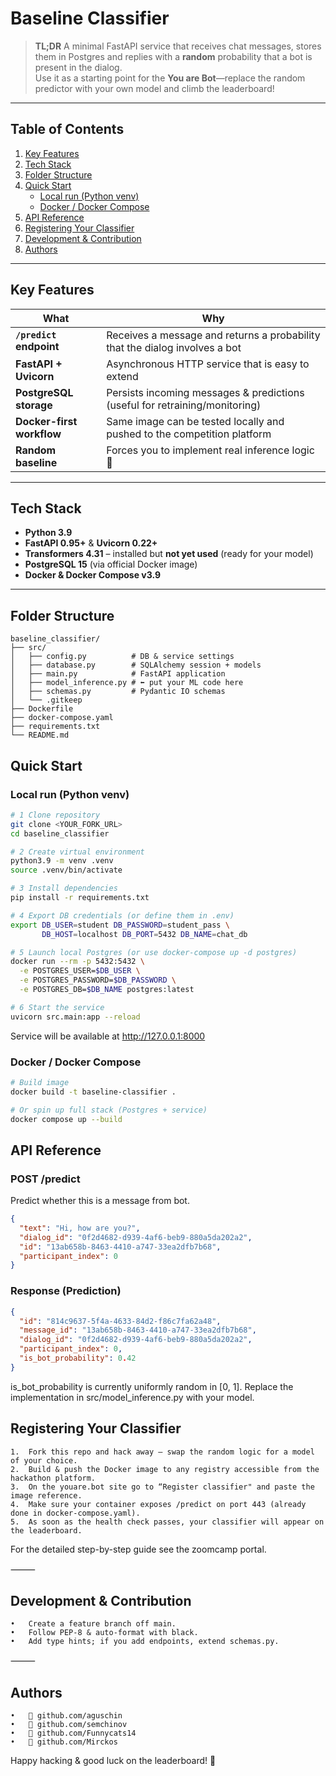 # Baseline Classifier

> **TL;DR** A minimal FastAPI service that receives chat messages, stores them in Postgres and replies with a **random** probability that a bot is present in the dialog.  
> Use it as a starting point for the **You are Bot**—replace the random predictor with your own model and climb the leaderboard!

---

## Table of Contents
1. [Key Features](#key-features)  
2. [Tech Stack](#tech-stack)  
3. [Folder Structure](#folder-structure)  
4. [Quick Start](#quick-start)  
   * [Local run (Python venv)](#local-run-python-venv)  
   * [Docker / Docker Compose](#docker--docker-compose)  
5. [API Reference](#api-reference)  
6. [Registering Your Classifier](#registering-your-classifier)  
7. [Development & Contribution](#development--contribution)  
8. [Authors](#authors)

---

## Key Features
| What | Why |
|------|-----|
| **`/predict` endpoint** | Receives a message and returns a probability that the dialog involves a bot |
| **FastAPI + Uvicorn** | Asynchronous HTTP service that is easy to extend |
| **PostgreSQL storage** | Persists incoming messages & predictions (useful for retraining/monitoring) |
| **Docker-first workflow** | Same image can be tested locally and pushed to the competition platform |
| **Random baseline** | Forces you to implement real inference logic 🚀 |

---

## Tech Stack
* **Python 3.9**  
* **FastAPI 0.95+** & **Uvicorn 0.22+**  
* **Transformers 4.31** – installed but **not yet used** (ready for your model)  
* **PostgreSQL 15** (via official Docker image)  
* **Docker & Docker Compose v3.9**

---

## Folder Structure
```text
baseline_classifier/
├── src/
│   ├── config.py          # DB & service settings
│   ├── database.py        # SQLAlchemy session + models
│   ├── main.py            # FastAPI application
│   ├── model_inference.py # ⬅️ put your ML code here
│   ├── schemas.py         # Pydantic IO schemas
│   └── .gitkeep
├── Dockerfile
├── docker-compose.yaml
├── requirements.txt
└── README.md
```


## Quick Start

### Local run (Python venv)

```bash
# 1 Clone repository
git clone <YOUR_FORK_URL>
cd baseline_classifier

# 2 Create virtual environment
python3.9 -m venv .venv
source .venv/bin/activate

# 3 Install dependencies
pip install -r requirements.txt

# 4 Export DB credentials (or define them in .env)
export DB_USER=student DB_PASSWORD=student_pass \
       DB_HOST=localhost DB_PORT=5432 DB_NAME=chat_db

# 5 Launch local Postgres (or use docker-compose up -d postgres)
docker run --rm -p 5432:5432 \
  -e POSTGRES_USER=$DB_USER \
  -e POSTGRES_PASSWORD=$DB_PASSWORD \
  -e POSTGRES_DB=$DB_NAME postgres:latest

# 6 Start the service
uvicorn src.main:app --reload
```

Service will be available at http://127.0.0.1:8000


### Docker / Docker Compose

```bash
# Build image
docker build -t baseline-classifier .

# Or spin up full stack (Postgres + service)
docker compose up --build
```


## API Reference

### POST /predict

Predict whether this is a message from bot.

```json
{
  "text": "Hi, how are you?",
  "dialog_id": "0f2d4682-d939-4af6-beb9-880a5da202a2",
  "id": "13ab658b-8463-4410-a747-33ea2dfb7b68",
  "participant_index": 0
}
```

### Response (Prediction)
```json
{
  "id": "814c9637-5f4a-4633-84d2-f86c7fa62a48",
  "message_id": "13ab658b-8463-4410-a747-33ea2dfb7b68",
  "dialog_id": "0f2d4682-d939-4af6-beb9-880a5da202a2",
  "participant_index": 0,
  "is_bot_probability": 0.42
}
```

is_bot_probability is currently uniformly random in [0, 1].
Replace the implementation in src/model_inference.py with your model.

## Registering Your Classifier
	1.	Fork this repo and hack away — swap the random logic for a model of your choice.
	2.	Build & push the Docker image to any registry accessible from the hackathon platform.
	3.	On the youare.bot site go to “Register classifier" and paste the image reference.
	4.	Make sure your container exposes /predict on port 443 (already done in docker-compose.yaml).
	5.	As soon as the health check passes, your classifier will appear on the leaderboard.

For the detailed step-by-step guide see the zoomcamp portal.

⸻

## Development & Contribution
	•	Create a feature branch off main.
	•	Follow PEP-8 & auto-format with black.
	•	Add type hints; if you add endpoints, extend schemas.py.

⸻

## Authors
	•	👤 github.com/aguschin
	•	👤 github.com/semchinov
	•	👤 github.com/Funnycats14
	•	👤 github.com/Mirckos


Happy hacking & good luck on the leaderboard! 🎉
